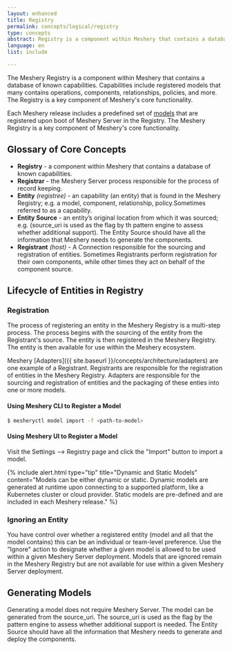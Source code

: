 ```yaml
---
layout: enhanced
title: Registry
permalink: concepts/logical/registry
type: concepts
abstract: Registry is a component within Meshery that contains a database of known capabilities.
language: en
list: include

---
```

The Meshery Registry is a component within Meshery that contains a database of known capabilities. Capabilities include registered models that many contains operations, components, relationships, policies, and more. The Registry is a key component of Meshery's core functionality.

Each Meshery release includes a predefined set of [models](./models) that are registered upon boot of Meshery Server in the Registry. The Meshery Registry is a key component of Meshery's core functionality.

## Glossary of Core Concepts

- **Registry** - a component within Meshery that contains a database of known capabilities.
- **Registrar** - the Meshery Server process responsible for the process of record keeping.
- **Entity** *(registree)* - an capability (an entity) that is found in the Meshery Registry; e.g. a model, component, relationship, policy.Sometimes referred to as a capability.
- **Entity Source** - an entity’s original location from which it was sourced; e.g. (source_uri is used as the flag by th pattern engine to assess whether additional support). The Entity Source should have all the information that Meshery needs to generate the components.  
- **Registrant** *(host)* - A Connection responsible for the sourcing and registration of entities. Sometimes Registrants perform registration for their own components, while other times they act on behalf of the component source.

## Lifecycle of Entities in Registry

### Registration

The process of registering an entity in the Meshery Registry is a multi-step process. The process begins with the sourcing of the entity from the Registrant's source. The entity is then registered in the Meshery Registry. The entity is then available for use within the Meshery ecosystem.

Meshery [Adapters]({{ site.baseurl }}/concepts/architecture/adapters) are one example of a Registrant. Registrants are responsible for the registration of entities in the Meshery Registry. Adapters are responsible for the sourcing and registration of entities and the packaging of these enties into one or more models.

#### Using Meshery CLI to Register a Model

```bash
$ mesheryctl model import -f <path-to-model>
```

#### Using Meshery UI to Register a Model

Visit the Settings --> Registry page and click the "Import" button to import a model.

{% include alert.html type="tip" title="Dynamic and Static Models" content="Models can be either dynamic or static. Dynamic models are generated at runtime upon connecting to a supported platform, like a Kubernetes cluster or cloud provider. Static models are pre-defined and are included in each Meshery release." %}

### Ignoring an Entity

You have control over whether a registered entity (model and all that the model contains) this can be an individual or team-level preference. Use the "Ignore" action to designate whether a given model is allowed to be used within a given Meshery Server deployment. Models that are ignored remain in the Meshery Registry but are not available for use within a given Meshery Server deployment.

## Generating Models

Generating a model does not require Meshery Server. The model can be generated from the source_uri. The source_uri is used as the flag by the pattern engine to assess whether additional support is needed. The Entity Source should have all the information that Meshery needs to generate and deploy the components.


